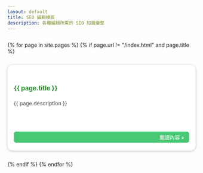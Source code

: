 ```yaml
---
layout: default
title: SEO 編輯模板
description: 各種編輯所需的 SEO 知識彙整
---
```


<div class="card-grid">
{% for page in site.pages %}
  {% if page.url != "/index.html" and page.title %}
    <div class="card">
      <h2 class="card-title">{{ page.title }}</h2>
      <p class="card-desc">{{ page.description }}</p>
      <a class="card-link" href="{{ site.baseurl }}{{ page.url }}">閱讀內容 &raquo;</a>
    </div>
  {% endif %}
{% endfor %}
</div>

<style>
.card-grid {
  display: grid;
  grid-template-columns: repeat(auto-fit, minmax(260px, 1fr));
  gap: 2em;
  margin-top: 2em;
}
.card {
  background: #fff;
  border-radius: 1em;
  box-shadow: 0 0.1em 0.5em #c0c0c0;
  padding: 2em 1.2em 1.5em 1.2em;
  display: flex;
  flex-direction: column;
  justify-content: space-between;
  min-height: 180px;
}
.card-title {
  font-size: 1.2em;
  font-weight: bold;
  margin-bottom: 0.5em;
  color: #258a25;
}
.card-desc {
  flex-grow: 1;
  color: #444;
  font-size: 1em;
  margin-bottom: 1em;
}
.card-link {
  color: #fff;
  background: #48c774;
  padding: 0.4em 1em;
  border-radius: 0.5em;
  text-decoration: none;
  text-align: right;
  font-size: 0.97em;
  transition: background 0.2s;
}
.card-link:hover {
  background: #258a25;
}
</style>
